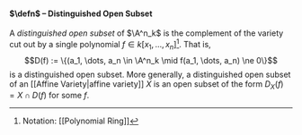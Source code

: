 #### $\defn$ – Distinguished Open Subset
A *distinguished open subset* of $\A^n_k$ is the complement of the variety cut out by a single polynomial $f \in k[x_1, \dots, x_n]$[^1]. That is, $$D(f) := \{(a_1, \dots, a_n \in \A^n_k \mid f(a_1, \dots, a_n) \ne 0\}$$is a distinguished open subset. More generally, a distinguished open subset of an [[Affine Variety|affine variety]] $X$ is an open subset of the form $D_X(f) = X \cap D(f)$ for some $f$.

[^1]: Notation: [[Polynomial Ring]]